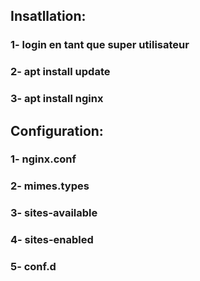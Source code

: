 ## Insatllation:
### 1- login en tant que super utilisateur
### 2- apt install update
### 3- apt install nginx

## Configuration:
### 1- nginx.conf
### 2- mimes.types
### 3- sites-available
### 4- sites-enabled
### 5- conf.d